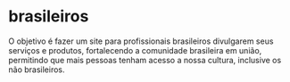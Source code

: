 # brasileiros

O objetivo é fazer um site para profissionais brasileiros divulgarem seus serviços e produtos, fortalecendo a comunidade brasileira em união, permitindo que mais pessoas tenham acesso a nossa cultura, inclusive os não brasileiros.